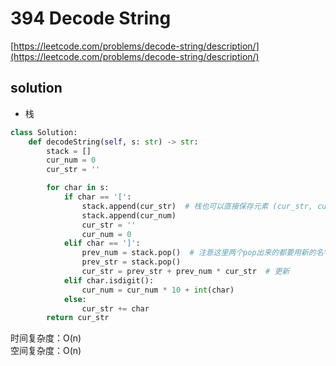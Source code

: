 # 394 Decode String
[https://leetcode.com/problems/decode-string/description/](https://leetcode.com/problems/decode-string/description/)


## solution

- 栈
```python
class Solution:
    def decodeString(self, s: str) -> str:
        stack = []
        cur_num = 0
        cur_str = ''

        for char in s:
            if char == '[':
                stack.append(cur_str)  # 栈也可以直接保存元素 (cur_str, cur_num), 思路关键是字母和次数都分别进栈, 方便重新开始统计
                stack.append(cur_num)
                cur_str = ''
                cur_num = 0
            elif char == ']':
                prev_num = stack.pop()  # 注意这里两个pop出来的都要用新的名字
                prev_str = stack.pop()
                cur_str = prev_str + prev_num * cur_str  # 更新
            elif char.isdigit():
                cur_num = cur_num * 10 + int(char)
            else:
                cur_str += char
        return cur_str
```
时间复杂度：O(n) <br>
空间复杂度：O(n)
